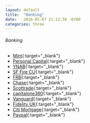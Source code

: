 ```yaml
---
layout: default
title:  "Banking"
date:   2016-05-07 21:12:38 -0700
categories: three
---
```

###### Banking
*   [Mint](https://wwws.mint.com/login.event){:target="_blank"}
*   [Personal Capital](https://home.personalcapital.com/page/login/app#/dashboard){:target="_blank"}
*   [YNAB](https://app.youneedabudget.com/){:target="_blank"}
*   [SF Fire CU](http://www.sffirecu.org/){:target="_blank"}
*   [FRB](https://www.firstrepublichb.com/onlineserv/HB/Signon.cgi){:target="_blank"}
*   [Chase](https://www.chase.com/){:target="_blank"}
*   [Scottrade](https://trading.scottrade.com/){:target="_blank"}
*   [capitalone360](https://secure.capitalone360.com/myaccount/banking/login.vm){:target="_blank"}
*   [Vanguard](https://investor.vanguard.com/home){:target="_blank"}
*   [Fidelity UK](https://www.planviewer.fidelitypensions.com/dcpv/DisplayLogin.do){:target="_blank"}
*   [Citi Mortgage](http://www.citimortgage.com/){:target="_blank"}
*   [Paypal](https://www.paypal.com/){:target="_blank"}


